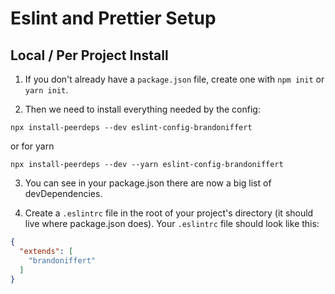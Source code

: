 # Eslint and Prettier Setup

## Local / Per Project Install

1. If you don't already have a `package.json` file, create one with `npm init` or `yarn init`.

2. Then we need to install everything needed by the config:

```
npx install-peerdeps --dev eslint-config-brandoniffert
```
or for yarn

```
npx install-peerdeps --dev --yarn eslint-config-brandoniffert
```

3. You can see in your package.json there are now a big list of devDependencies.

4. Create a `.eslintrc` file in the root of your project's directory (it should live where package.json does). Your `.eslintrc` file should look like this:

```json
{
  "extends": [
    "brandoniffert"
  ]
}
```
